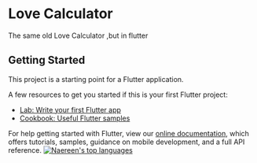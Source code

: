 # Love Calculator


The same old Love Calculator ,but in flutter

## Getting Started

This project is a starting point for a Flutter application.

A few resources to get you started if this is your first Flutter project:

- [Lab: Write your first Flutter app](https://flutter.dev/docs/get-started/codelab)
- [Cookbook: Useful Flutter samples](https://flutter.dev/docs/cookbook)

For help getting started with Flutter, view our
[online documentation](https://flutter.dev/docs), which offers tutorials,
samples, guidance on mobile development, and a full API reference.
[![Naereen's top languages](https://github-readme-stats.vercel.app/api/top-langs/?username=fal3n-4ngel&theme=blue-green)](https://github.com/anuraghazra/github-readme-stats)
